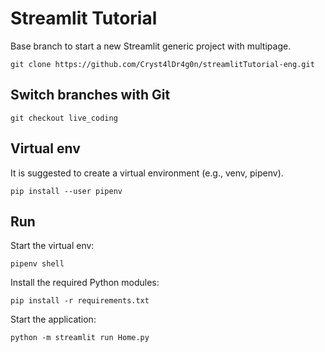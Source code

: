 # Streamlit Tutorial
Base branch to start a new Streamlit generic project with multipage.

```git clone https://github.com/Cryst4lDr4g0n/streamlitTutorial-eng.git```

## Switch branches with Git
```
git checkout live_coding
```

## Virtual env
It is suggested to create a virtual environment (e.g., venv, pipenv).

```pip install --user pipenv```

## Run

Start the virtual env:

```pipenv shell```

Install the required Python modules:

```pip install -r requirements.txt```

Start the application:

```python -m streamlit run Home.py```
